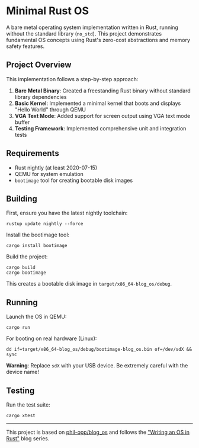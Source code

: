 # Minimal Rust OS

A bare metal operating system implementation written in Rust, running without the standard library (`no_std`). This project demonstrates fundamental OS concepts using Rust's zero-cost abstractions and memory safety features.

## Project Overview

This implementation follows a step-by-step approach:

1. **Bare Metal Binary**: Created a freestanding Rust binary without standard library dependencies
2. **Basic Kernel**: Implemented a minimal kernel that boots and displays "Hello World" through QEMU
3. **VGA Text Mode**: Added support for screen output using VGA text mode buffer
4. **Testing Framework**: Implemented comprehensive unit and integration tests

## Requirements

- Rust nightly (at least 2020-07-15)
- QEMU for system emulation
- `bootimage` tool for creating bootable disk images

## Building

First, ensure you have the latest nightly toolchain:
```
rustup update nightly --force
```

Install the bootimage tool:
```
cargo install bootimage
```

Build the project:
```
cargo build
cargo bootimage
```

This creates a bootable disk image in `target/x86_64-blog_os/debug`.

## Running

Launch the OS in QEMU:
```
cargo run
```

For booting on real hardware (Linux):
```
dd if=target/x86_64-blog_os/debug/bootimage-blog_os.bin of=/dev/sdX && sync
```
**Warning**: Replace `sdX` with your USB device. Be extremely careful with the device name!

## Testing

Run the test suite:
```
cargo xtest
```

---

This project is based on [phil-opp/blog_os](https://github.com/phil-opp/blog_os/blob/post-04/README.md) and follows the ["Writing an OS in Rust"](https://os.phil-opp.com) blog series.